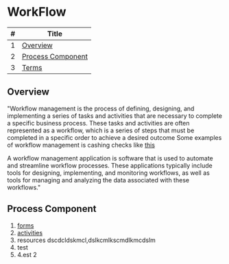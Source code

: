# WorkFlow

#|Title
---|-----
1|[Overview](./README.md/#overview)
2|[Process Component](./README.md/#process-component)
3|[Terms](./General/Terms.md)

## Overview

"Workflow management is the process of defining, designing, and implementing a series of tasks and activities that are necessary to complete a specific business process. These tasks and activities are often represented as a workflow, which is a series of steps that must be completed in a specific order to achieve a desired outcome
Some examples of workflow management is cashing checks like [this](./General/general.md#cashing-checks-example)

A workflow management application is software that is used to automate and streamline workflow processes. These applications typically include tools for designing, implementing, and monitoring workflows, as well as tools for managing and analyzing the data associated with these workflows."

## Process Component

1. [forms](./General/st_forms.md)
2. [activities](./General/st_activity.md)
3. resources 
dscdcldskmcl,dslkcmlkscmdlkmcdslm
3. test
4. 4.est 2
